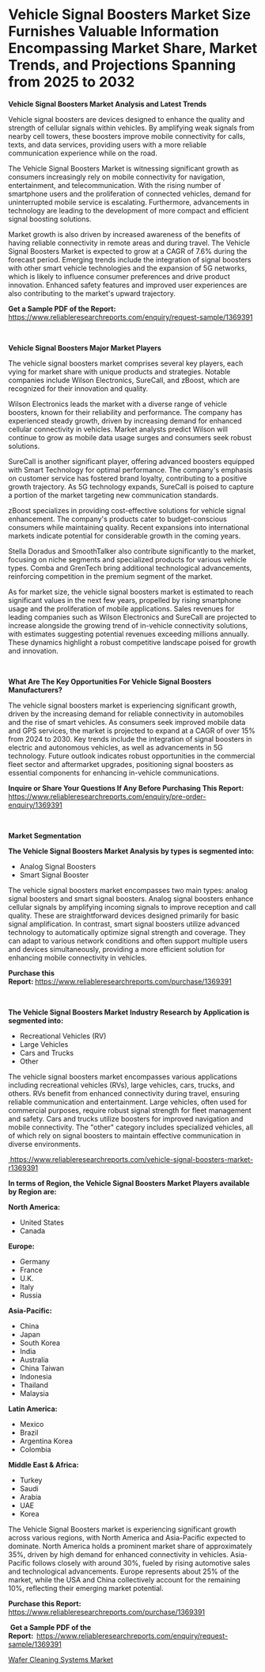 <p><h1>Vehicle Signal Boosters Market Size Furnishes Valuable Information Encompassing Market Share, Market Trends, and Projections Spanning from 2025 to 2032</h1></p><p><strong>Vehicle Signal Boosters Market Analysis and Latest Trends</strong></p>
<p><p>Vehicle signal boosters are devices designed to enhance the quality and strength of cellular signals within vehicles. By amplifying weak signals from nearby cell towers, these boosters improve mobile connectivity for calls, texts, and data services, providing users with a more reliable communication experience while on the road. </p><p>The Vehicle Signal Boosters Market is witnessing significant growth as consumers increasingly rely on mobile connectivity for navigation, entertainment, and telecommunication. With the rising number of smartphone users and the proliferation of connected vehicles, demand for uninterrupted mobile service is escalating. Furthermore, advancements in technology are leading to the development of more compact and efficient signal boosting solutions.</p><p>Market growth is also driven by increased awareness of the benefits of having reliable connectivity in remote areas and during travel. The Vehicle Signal Boosters Market is expected to grow at a CAGR of 7.6% during the forecast period. Emerging trends include the integration of signal boosters with other smart vehicle technologies and the expansion of 5G networks, which is likely to influence consumer preferences and drive product innovation. Enhanced safety features and improved user experiences are also contributing to the market's upward trajectory.</p></p>
<p><strong>Get a Sample PDF of the Report:&nbsp;</strong> <a href="https://www.reliableresearchreports.com/enquiry/request-sample/1369391?utm_campaign=3007&utm_medium=2&utm_source=Github&utm_content=ia&utm_term=22032025&utm_id=vehicle-signal-boosters">https://www.reliableresearchreports.com/enquiry/request-sample/1369391</a></p>
<p>&nbsp;</p>
<p><strong>Vehicle Signal Boosters Major Market Players</strong></p>
<p><p>The vehicle signal boosters market comprises several key players, each vying for market share with unique products and strategies. Notable companies include Wilson Electronics, SureCall, and zBoost, which are recognized for their innovation and quality.</p><p>Wilson Electronics leads the market with a diverse range of vehicle boosters, known for their reliability and performance. The company has experienced steady growth, driven by increasing demand for enhanced cellular connectivity in vehicles. Market analysts predict Wilson will continue to grow as mobile data usage surges and consumers seek robust solutions.</p><p>SureCall is another significant player, offering advanced boosters equipped with Smart Technology for optimal performance. The company's emphasis on customer service has fostered brand loyalty, contributing to a positive growth trajectory. As 5G technology expands, SureCall is poised to capture a portion of the market targeting new communication standards.</p><p>zBoost specializes in providing cost-effective solutions for vehicle signal enhancement. The company's products cater to budget-conscious consumers while maintaining quality. Recent expansions into international markets indicate potential for considerable growth in the coming years.</p><p>Stella Doradus and SmoothTalker also contribute significantly to the market, focusing on niche segments and specialized products for various vehicle types. Comba and GrenTech bring additional technological advancements, reinforcing competition in the premium segment of the market.</p><p>As for market size, the vehicle signal boosters market is estimated to reach significant values in the next few years, propelled by rising smartphone usage and the proliferation of mobile applications. Sales revenues for leading companies such as Wilson Electronics and SureCall are projected to increase alongside the growing trend of in-vehicle connectivity solutions, with estimates suggesting potential revenues exceeding millions annually. These dynamics highlight a robust competitive landscape poised for growth and innovation.</p></p>
<p>&nbsp;</p>
<p><strong>What Are The Key Opportunities For Vehicle Signal Boosters Manufacturers?</strong></p>
<p><p>The vehicle signal boosters market is experiencing significant growth, driven by the increasing demand for reliable connectivity in automobiles and the rise of smart vehicles. As consumers seek improved mobile data and GPS services, the market is projected to expand at a CAGR of over 15% from 2024 to 2030. Key trends include the integration of signal boosters in electric and autonomous vehicles, as well as advancements in 5G technology. Future outlook indicates robust opportunities in the commercial fleet sector and aftermarket upgrades, positioning signal boosters as essential components for enhancing in-vehicle communications.</p></p>
<p><strong>Inquire or Share Your Questions If Any Before Purchasing This Report:</strong> <a href="https://www.reliableresearchreports.com/enquiry/pre-order-enquiry/1369391?utm_campaign=3007&utm_medium=2&utm_source=Github&utm_content=ia&utm_term=22032025&utm_id=vehicle-signal-boosters">https://www.reliableresearchreports.com/enquiry/pre-order-enquiry/1369391</a></p>
<p>&nbsp;</p>
<p><strong>Market Segmentation</strong></p>
<p><strong>The Vehicle Signal Boosters Market Analysis by types is segmented into:</strong></p>
<p><ul><li>Analog Signal Boosters</li><li>Smart Signal Booster</li></ul></p>
<p><p>The vehicle signal boosters market encompasses two main types: analog signal boosters and smart signal boosters. Analog signal boosters enhance cellular signals by amplifying incoming signals to improve reception and call quality. These are straightforward devices designed primarily for basic signal amplification. In contrast, smart signal boosters utilize advanced technology to automatically optimize signal strength and coverage. They can adapt to various network conditions and often support multiple users and devices simultaneously, providing a more efficient solution for enhancing mobile connectivity in vehicles.</p></p>
<p><strong>Purchase this Report:&nbsp;</strong><a href="https://www.reliableresearchreports.com/purchase/1369391?utm_campaign=3007&utm_medium=2&utm_source=Github&utm_content=ia&utm_term=22032025&utm_id=vehicle-signal-boosters">https://www.reliableresearchreports.com/purchase/1369391</a></p>
<p>&nbsp;</p>
<p><strong>The Vehicle Signal Boosters Market Industry Research by Application is segmented into:</strong></p>
<p><ul><li>Recreational Vehicles (RV)</li><li>Large Vehicles</li><li>Cars and Trucks</li><li>Other</li></ul></p>
<p><p>The vehicle signal boosters market encompasses various applications including recreational vehicles (RVs), large vehicles, cars, trucks, and others. RVs benefit from enhanced connectivity during travel, ensuring reliable communication and entertainment. Large vehicles, often used for commercial purposes, require robust signal strength for fleet management and safety. Cars and trucks utilize boosters for improved navigation and mobile connectivity. The "other" category includes specialized vehicles, all of which rely on signal boosters to maintain effective communication in diverse environments.</p></p>
<p><a href="https://www.reliableresearchreports.com/vehicle-signal-boosters-market-r1369391?utm_campaign=3007&utm_medium=2&utm_source=Github&utm_content=ia&utm_term=22032025&utm_id=vehicle-signal-boosters">&nbsp;https://www.reliableresearchreports.com/vehicle-signal-boosters-market-r1369391</a></p>
<p><strong>In terms of Region, the Vehicle Signal Boosters Market Players available by Region are:</strong></p>
<p>
    <p> <strong> North America: </strong>
        <ul>
            <li>United States</li>
            <li>Canada</li>
        </ul>
        </p> 
    <p> <strong> Europe: </strong>
        <ul>
            <li>Germany</li>
            <li>France</li>
            <li>U.K.</li>
            <li>Italy</li>
            <li>Russia</li>
        </ul>
        </p> 
    <p> <strong> Asia-Pacific: </strong>
        <ul>
            <li>China</li>
            <li>Japan</li>
            <li>South Korea</li>
            <li>India</li>
            <li>Australia</li>
            <li>China Taiwan</li>
            <li>Indonesia</li>
            <li>Thailand</li>
            <li>Malaysia</li>
        </ul>
        </p> 
    <p> <strong> Latin America: </strong>
        <ul>
            <li>Mexico</li>
            <li>Brazil</li>
            <li>Argentina Korea</li>
            <li>Colombia</li>
        </ul>
        </p> 
    <p> <strong> Middle East & Africa: </strong>
        <ul>
            <li>Turkey</li>
            <li>Saudi</li>
            <li>Arabia</li>
            <li>UAE</li>
            <li>Korea</li>
        </ul>
    </p>
    </p>
<p><p>The Vehicle Signal Boosters market is experiencing significant growth across various regions, with North America and Asia-Pacific expected to dominate. North America holds a prominent market share of approximately 35%, driven by high demand for enhanced connectivity in vehicles. Asia-Pacific follows closely with around 30%, fueled by rising automotive sales and technological advancements. Europe represents about 25% of the market, while the USA and China collectively account for the remaining 10%, reflecting their emerging market potential.</p></p>
<p><strong>Purchase this Report: </strong><a href="https://www.reliableresearchreports.com/purchase/1369391?utm_campaign=3007&utm_medium=2&utm_source=Github&utm_content=ia&utm_term=22032025&utm_id=vehicle-signal-boosters">https://www.reliableresearchreports.com/purchase/1369391</a></p>
<p>&nbsp;<strong>Get a Sample PDF of the Report:&nbsp;&nbsp;</strong><a href="https://www.reliableresearchreports.com/enquiry/request-sample/1369391?utm_campaign=3007&utm_medium=2&utm_source=Github&utm_content=ia&utm_term=22032025&utm_id=vehicle-signal-boosters">https://www.reliableresearchreports.com/enquiry/request-sample/1369391</a></p>
<p><strong></strong></p>
<p><p><a href="https://github.com/saeiddaemo/Market-Research-Report-List-1/blob/main/wafer-cleaning-systems-market.md?utm_campaign=3007&utm_medium=2&utm_source=Github&utm_content=ia&utm_term=22032025&utm_id=vehicle-signal-boosters">Wafer Cleaning Systems Market</a></p></p>